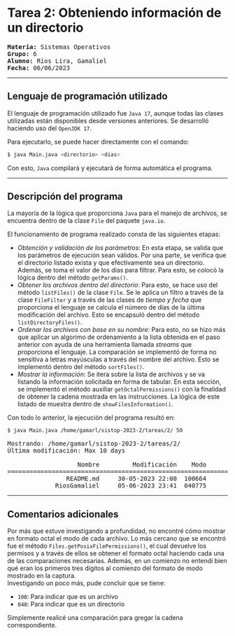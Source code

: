 # **Tarea 2:** Obteniendo información de un directorio

<pre>
<b>Materia:</b> Sistemas Operativos
<b>Grupo:</b> 6
<b>Alumno:</b> Ríos Lira, Gamaliel
<b>Fecha:</b> 06/06/2023
</pre>

***

## Lenguaje de programación utilizado

El lenguaje de programación utilizado fue `Java 17`, aunque todas las clases 
utilizadas están disponibles desde versiones anteriores. Se desarrolló 
haciendo uso del `OpenJDK 17`.

Para ejecutarlo, se puede hacer directamente con el comando:
```bash
$ java Main.java <directorio> <dias>
```

Con esto, `Java` compilará y ejecutará de forma automática el programa.

---

## Descripción del programa

La mayoría de la lógica que proporciona `Java` para el manejo de archivos, se 
encuentra dentro de la clase `File` del paquete `java.io`.

El funcionamiento de programa realizado consta de las siguientes etapas:
- *Obtención y validación de los parámetros*: En esta etapa, se valida que los 
parámetros de ejecución sean válidos. Por una parte, se verifica que el 
directorio listado exista y que efectivamente sea un directorio. Además, se 
toma el valor de los días para filtrar. Para esto, se colocó la lógica 
dentro del método `getParams()`.
- *Obtener los archivos dentro del directorio*: Para esto, se hace uso del 
método `listFiles()` de la clase `File`. Se le aplica un filtro a través de 
la clase `FileFilter` y a través de las clases de _tiempo y fecha_ que 
proporciona el lenguaje se calcula el número de días de la última modificación 
del archivo. Esto se encapsuló dentro del método `listDirectoryFiles()`.
- *Ordenar los archivos con base en su nombre*: Para esto, no se hizo más que 
aplicar un algorimo de ordenamiento a la lista obtenida en el paso anterior 
con ayuda de una herramienta llamada _streams_ que proporciona el lenguaje. La 
comparación se implementó de forma no sensitiva a letras mayúsculas a través 
del nombre del archivo. Esto se implementó dentro del método `sortFiles()`.
- *Mostrar la información*: Se itera sobre la lista de archivos y se va 
listando la información solicitada en forma de tabular. En esta sección, se 
implementó el método auxiliar `getOctalPermissions()` con la finalidad de 
obtener la cadena mostrada en las instrucciones. La lógica de este listado 
de muestra dentro de `showFilesInformation()`.

Con todo lo anterior, la ejecución del programa resultó en:

```bash
$ java Main.java /home/gamarl/sistop-2023-2/tareas/2/ 50
```
<pre>
Mostrando: /home/gamarl/sistop-2023-2/tareas/2/
Última modificación: Max 10 days

                   Nombre	      Modificación	  Modo	    Tamaño	
==========================================================================
                README.md	  30-05-2023 22:00	100664	      3220
             RiosGamaliel	  05-06-2023 23:41	040775	      4096
</pre>

---
## Comentarios adicionales
Por más que estuve investigando a profundidad, no encontré cómo mostrar en 
formato octal el modo de cada archivo. Lo más cercano que se encontró fue el 
método `Files.getPosixFilePermissions()`, el cual devuelve los permisos y a 
través de ellos se obtener el formato octal haciendo cada una de las 
comparaciones necesarias. Además, en un comienzo no entendí bien qué eran los 
primeros tres dígitos al comienzo del formato de modo mostrado en la captura.  
Investigando un poco más, pude concluir que se tiene:
- `100`: Para indicar que es un archivo
- `040`: Para indicar que es un directorio

Simplemente realicé una comparación para gregar la cadena correspondiente.
